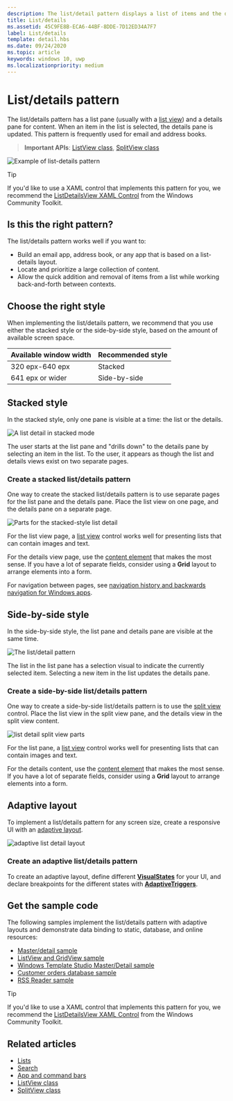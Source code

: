 ```yaml
---
description: The list/detail pattern displays a list of items and the details for the currently selected item. This pattern is frequently used for email and contact lists/address books.
title: List/details
ms.assetid: 45C9FE8B-ECA6-44BF-8DDE-7D12ED34A7F7
label: List/details
template: detail.hbs
ms.date: 09/24/2020
ms.topic: article
keywords: windows 10, uwp
ms.localizationpriority: medium
---
```

# List/details pattern

The list/details pattern has a list pane (usually with a [list view](lists.md)) and a details pane for content. When an item in the list is selected, the details pane is updated. This pattern is frequently used for email and address books.

> **Important APIs**: [ListView class](/uwp/api/Windows.UI.Xaml.Controls.ListView), [SplitView class](/uwp/api/windows.ui.xaml.controls.splitview)

![Example of list-details pattern](images/list-detail-pattern.png)

> [!TIP]
> If you'd like to use a XAML control that implements this pattern for you, we recommend the [ListDetailsView XAML Control](/windows/communitytoolkit/controls/masterdetailsview) from the Windows Community Toolkit.

## Is this the right pattern?

The list/details pattern works well if you want to:

- Build an email app, address book, or any app that is based on a list-details layout.
- Locate and prioritize a large collection of content.
- Allow the quick addition and removal of items from a list while working back-and-forth between contexts.

## Choose the right style

When implementing the list/details pattern, we recommend that you use either the stacked style or the side-by-side style, based on the amount of available screen space.

| Available window width | Recommended style |
|------------------------|-------------------|
| 320 epx-640 epx        | Stacked           |
| 641 epx or wider       | Side-by-side      |

## Stacked style

In the stacked style, only one pane is visible at a time: the list or the details.

![A list detail in stacked mode](images/patterns-md-stacked.png)

The user starts at the list pane and "drills down" to the details pane by selecting an item in the list. To the user, it appears as though the list and details views exist on two separate pages.

### Create a stacked list/details pattern

One way to create the stacked list/details pattern is to use separate pages for the list pane and the details pane. Place the list view on one page, and the details pane on a separate page.

![Parts for the stacked-style list detail](images/patterns-ld-stacked-parts.png)

For the list view page, a [list view](lists.md) control works well for presenting lists that can contain images and text.

For the details view page, use the [content element](../layout/layout-panels.md) that makes the most sense. If you have a lot of separate fields, consider using a **Grid** layout to arrange elements into a form.

For navigation between pages, see [navigation history and backwards navigation for Windows apps](../basics/navigation-history-and-backwards-navigation.md).

## Side-by-side style

In the side-by-side style, the list pane and details pane are visible at the same time.

![The list/detail pattern](images/patterns-listdetail-400x227.png)

The list in the list pane has a selection visual to indicate the currently selected item. Selecting a new item in the list updates the details pane.

### Create a side-by-side list/details pattern

One way to create a side-by-side list/details pattern is to use the [split view](split-view.md) control. Place the list view in the split view pane, and the details view in the split view content.

![list detail split view parts](images/patterns-ld-splitview-parts.png)

For the list pane, a [list view](lists.md) control works well for presenting lists that can contain images and text.

For the details content, use the [content element](../layout/layout-panels.md) that makes the most sense. If you have a lot of separate fields, consider using a **Grid** layout to arrange elements into a form.

## Adaptive layout

To implement a list/details pattern for any screen size, create a responsive UI with an [adaptive layout](../layout/layouts-with-xaml.md).

![adaptive list detail layout](images/patterns_listdetail.png)

### Create an adaptive list/details pattern
To create an adaptive layout, define different [**VisualStates**](/uwp/api/windows.ui.xaml.visualstate) for your UI, and declare breakpoints for the different states with [**AdaptiveTriggers**](/uwp/api/Windows.UI.Xaml.AdaptiveTrigger).

## Get the sample code

The following samples implement the list/details pattern with adaptive layouts and demonstrate data binding to static, database, and online resources: 
- [Master/detail sample](https://github.com/Microsoft/Windows-universal-samples/tree/master/Samples/XamlMasterDetail) 
- [ListView and GridView sample](https://github.com/Microsoft/Windows-universal-samples/tree/master/Samples/XamlListView)
- [Windows Template Studio Master/Detail sample](https://github.com/Microsoft/WindowsTemplateStudio/tree/master/templates/Uwp/Pages/MasterDetail)
- [Customer orders database sample](https://github.com/Microsoft/Windows-appsample-customers-orders-database)
- [RSS Reader sample](https://github.com/Microsoft/Windows-appsample-rssreader)

> [!TIP]
> If you'd like to use a XAML control that implements this pattern for you, we recommend the [ListDetailsView XAML Control](/windows/communitytoolkit/controls/masterdetailsview) from the Windows Community Toolkit.

## Related articles

- [Lists](lists.md)
- [Search](search.md)
- [App and command bars](app-bars.md)
- [ListView class](/uwp/api/Windows.UI.Xaml.Controls.ListView)
- [SplitView class](/uwp/api/windows.ui.xaml.controls.splitview)
